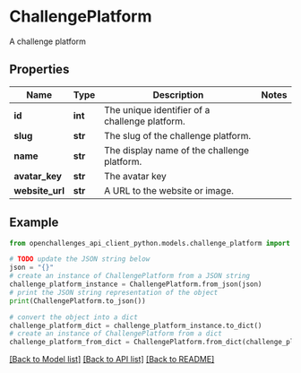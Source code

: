 # ChallengePlatform

A challenge platform

## Properties

Name | Type | Description | Notes
------------ | ------------- | ------------- | -------------
**id** | **int** | The unique identifier of a challenge platform. | 
**slug** | **str** | The slug of the challenge platform. | 
**name** | **str** | The display name of the challenge platform. | 
**avatar_key** | **str** | The avatar key | 
**website_url** | **str** | A URL to the website or image. | 

## Example

```python
from openchallenges_api_client_python.models.challenge_platform import ChallengePlatform

# TODO update the JSON string below
json = "{}"
# create an instance of ChallengePlatform from a JSON string
challenge_platform_instance = ChallengePlatform.from_json(json)
# print the JSON string representation of the object
print(ChallengePlatform.to_json())

# convert the object into a dict
challenge_platform_dict = challenge_platform_instance.to_dict()
# create an instance of ChallengePlatform from a dict
challenge_platform_from_dict = ChallengePlatform.from_dict(challenge_platform_dict)
```
[[Back to Model list]](../README.md#documentation-for-models) [[Back to API list]](../README.md#documentation-for-api-endpoints) [[Back to README]](../README.md)


